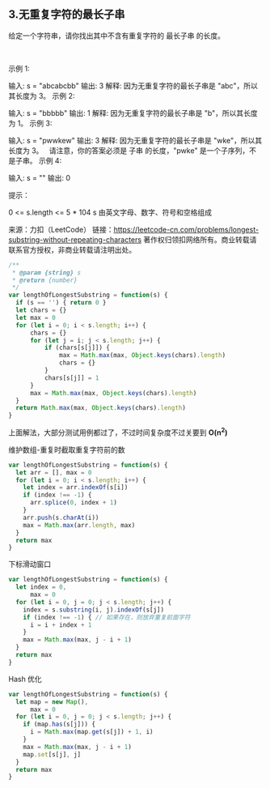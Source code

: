 ## 3.无重复字符的最长子串

给定一个字符串，请你找出其中不含有重复字符的 最长子串 的长度。

 

示例 1:

输入: s = "abcabcbb"
输出: 3 
解释: 因为无重复字符的最长子串是 "abc"，所以其长度为 3。
示例 2:

输入: s = "bbbbb"
输出: 1
解释: 因为无重复字符的最长子串是 "b"，所以其长度为 1。
示例 3:

输入: s = "pwwkew"
输出: 3
解释: 因为无重复字符的最长子串是 "wke"，所以其长度为 3。
     请注意，你的答案必须是 子串 的长度，"pwke" 是一个子序列，不是子串。
示例 4:

输入: s = ""
输出: 0
 

提示：

0 <= s.length <= 5 * 104
s 由英文字母、数字、符号和空格组成


来源：力扣（LeetCode）
链接：https://leetcode-cn.com/problems/longest-substring-without-repeating-characters
著作权归领扣网络所有。商业转载请联系官方授权，非商业转载请注明出处。

```js
/**
 * @param {string} s
 * @return {number}
 */
var lengthOfLongestSubstring = function(s) {
  if (s == '') { return 0 }
  let chars = {}
  let max = 0
  for (let i = 0; i < s.length; i++) {
      chars = {}
      for (let j = i; j < s.length; j++) {
          if (chars[s[j]]) {
              max = Math.max(max, Object.keys(chars).length)
              chars = {}
          }
          chars[s[j]] = 1
      }
      max = Math.max(max, Object.keys(chars).length)
  }
  return Math.max(max, Object.keys(chars).length)
}
```

上面解法，大部分测试用例都过了，不过时间复杂度不过关要到 **O(n<sup>2</sup>)**

维护数组-重复时截取重复字符前的数
```js
var lengthOfLongestSubstring = function(s) {
  let arr = [], max = 0
  for (let i = 0; i < s.length; i++) {
    let index = arr.indexOf(s[i])
    if (index !== -1) {
      arr.splice(0, index + 1)
    }
    arr.push(s.charAt(i))
    max = Math.max(arr.length, max)
  }
  return max
}
```

下标滑动窗口
```js
var lengthOfLongestSubstring = function(s) {
  let index = 0,
      max = 0
  for (let i = 0, j = 0; j < s.length; j++) {
    index = s.substring(i, j).indexOf(s[j])
    if (index !== -1) { // 如果存在，则放弃重复前面字符
      i = i + index + 1
    }
    max = Math.max(max, j - i + 1)
  }
  return max
}
```

Hash 优化
```js
var lengthOfLongestSubstring = function(s) {
  let map = new Map(),
      max = 0
  for (let i = 0, j = 0; j < s.length; j++) {
    if (map.has(s[j])) {
      i = Math.max(map.get(s[j]) + 1, i)
    }
    max = Math.max(max, j - i + 1)
    map.set[s[j], j]
  }
  return max
}
```